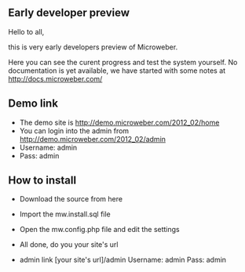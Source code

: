 Early developer preview
-------------


Hello to all,

this is very early developers preview of Microweber. 

Here you can see the curent progress and test the system yourself. 
No documentation is yet available, we have started with some notes at http://docs.microweber.com/ 


Demo link
-------------
-  The demo site is http://demo.microweber.com/2012_02/home
-  You can login into the admin from http://demo.microweber.com/2012_02/admin
-  Username: admin
-  Pass: admin



How to install
-------------

- Download the source from here
- Import the mw.install.sql file
- Open the mw.config.php file and edit the settings
- All done, do you your site's url

- admin link [your site's url]/admin  Username: admin  Pass: admin

 